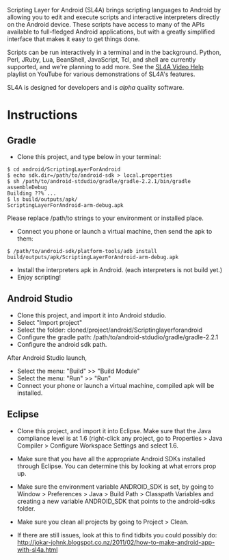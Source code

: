Scripting Layer for Android (SL4A) brings scripting languages to Android by
allowing you to edit and execute scripts and interactive interpreters directly
on the Android device. These scripts have access to many of the APIs available
to full-fledged Android applications, but with a greatly simplified interface
that makes it easy to get things done.

Scripts can be run interactively in a terminal and in the background.  Python,
Perl, JRuby, Lua, BeanShell, JavaScript, Tcl, and shell are currently supported,
and we're planning to add more. See the [SL4A Video
Help](http://www.youtube.com/playlist?list=PL07A81E6CE96F158B) playlist on
YouTube for various demonstrations of SL4A's features.

SL4A is designed for developers and is _alpha_ quality software.

Instructions
===

Gradle
---
* Clone this project, and type below in your terminal:

```shell
$ cd android/ScriptingLayerForAndroid
$ echo sdk.dir=/path/to/android-sdk > local.properties
$ sh /path/to/android-stdudio/gradle/gradle-2.2.1/bin/gradle assembleDebug
Building ??% ...
$ ls build/outputs/apk/
ScriptingLayerForAndroid-arm-debug.apk
```

  Please replace /path/to strings to your environment or installed place.

* Connect you phone or launch a virtual machine, then send the apk to them:

```shell
$ /path/to/android-sdk/platform-tools/adb install build/outputs/apk/ScriptingLayerForAndroid-arm-debug.apk
```

* Install the interpreters apk in Android. (each interpreters is not build yet.)
* Enjoy scripting!

Android Studio
---
* Clone this project, and import it into Android stdudio.
* Select "Import project"
* Select the folder: cloned/project/android/Scriptinglayerforandroid
* Configure the gradle path: /path/to/android-stdudio/gradle/gradle-2.2.1
* Configure the android sdk path.

After Android Studio launch,

* Select the menu: "Build" >> "Build Module"
* Select the menu: "Run" >> "Run"
* Connect your phone or launch a virtual machine, compiled apk will be installed.


Eclipse
---
* Clone this project, and import it into Eclipse. Make sure that the Java compliance
level is at 1.6 (right-click any project, go to Properties > Java Compiler > Configure Workspace Settings
and select 1.6.

* Make sure that you have all the appropriate Android SDKs installed through Eclipse. You can determine
this by looking at what errors prop up.

* Make sure the environment variable ANDROID_SDK is set, by going to Window > Preferences > Java >
Build Path > Classpath Variables and creating a new variable ANDROID_SDK that points to the android-sdks
folder.

* Make sure you clean all projects by going to Project > Clean.

* If there are still issues, look at this to find tidbits you could possibly do:
http://jokar-johnk.blogspot.co.nz/2011/02/how-to-make-android-app-with-sl4a.html
